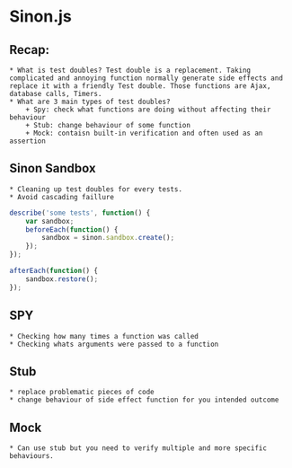 # Sinon.js

## Recap:
	* What is test doubles? Test double is a replacement. Taking complicated and annoying function normally generate side effects and replace it with a friendly Test double. Those functions are Ajax, database calls, Timers.
	* What are 3 main types of test doubles?
		+ Spy: check what functions are doing without affecting their behaviour
		+ Stub: change behaviour of some function
		+ Mock: contaisn built-in verification and often used as an assertion

## Sinon Sandbox
	* Cleaning up test doubles for every tests.
	* Avoid cascading faillure

```javascript
describe('some tests', function() { 
	var sandbox; 
	beforeEach(function() {
    	sandbox = sinon.sandbox.create();
	});
});

afterEach(function() { 
	sandbox.restore();
});
```

## SPY
	* Checking how many times a function was called
	* Checking whats arguments were passed to a function

## Stub
	* replace problematic pieces of code
	* change behaviour of side effect function for you intended outcome

## Mock
	* Can use stub but you need to verify multiple and more specific behaviours.